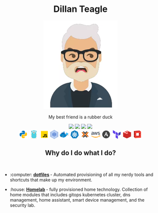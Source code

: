 

<div align="center">
    <h1>Dillan Teagle</h1>
    <img src="./images/meolder.png">
    <p class="intro">My best friend is a rubber duck</p>
</div>

<div align="center">
    <img src="https://img.shields.io/badge/linkedin-%230077B5.svg?style=for-the-badge&logo=linkedin&logoColor=white">
    <img src="https://img.shields.io/badge/teaglebuilt-%231DA1F2.svg?style=for-the-badge&logo=Twitter&logoColor=white">
    <img src="https://img.shields.io/badge/dev.to-0A0A0A?style=for-the-badge&logo=dev.to&logoColor=white">
    <img src="https://img.shields.io/badge/rss-F88900?style=for-the-badge&logo=rss&logoColor=white">
</div>


<div align="center">
    <img src="./icons/python.svg" height="30px">
    <img src="./icons/golang.svg" height="30px">
    <img src="./icons/javascript.svg" height="30px">
    <img src="./icons/webpack.svg" height="30px">
    <img src="./icons/docker.svg" height="30px">
    <img src="./icons/kubernetes.svg" height="30px">
    <img src="./icons/proxmox.png" height="30px">
    <img src="./icons/aws.svg" height="30px">
    <img src="./icons/ansible.svg" height="30px">
    <img src="./icons/terraform.svg" height="30px">
    <img src="./icons/redis.svg" height="30px">
    <img src="./icons/openstack.svg" height="30px">
</div>

<div>
    <h2 align="center">Why do I do what I do?</h2>
    <br/>
    <ul>
    <li>
        <p>
        <span>:computer:</span>
            <strong>
                <a href="https://github.com/teaglebuilt/dotfiles">dotfiles</a>
            </strong>
            - Automated provisioning of all my nerdy tools and shortcuts that make up my environment.
        </p>
    </li>
    <li>
        <p>
        <span>:house:</span>
            <strong>
                <a href="https://github.com/teaglebuilt/homelab">Homelab</a>
            </strong>
            - fully provisioned home technology. Collection of home modules that includes gitops kubernetes cluster, dns management, home assistant, smart device management, and the security lab.
        </p>
    </li>
    </ul>
</div>
<!--START_SECTION:waka-->
<!--END_SECTION:waka-->